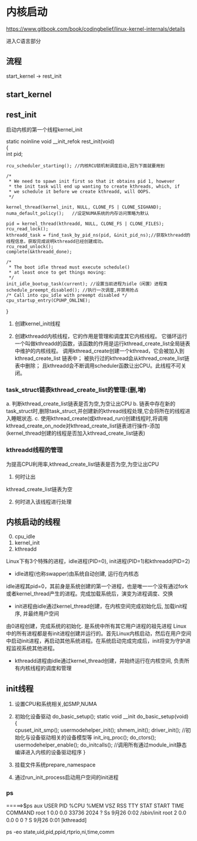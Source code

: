# 内核启动


https://www.gitbook.com/book/codingbelief/linux-kernel-internals/details

进入C语言部分

## 流程

start_kernel -> rest_init

## start_kernel


## rest_init

启动内核的第一个线程kernel_init

static noinline void __init_refok rest_init(void)                                   
{                                                                                   
    int pid;                                                                        
                                                                                    
    rcu_scheduler_starting(); //内核RCU锁机制调度启动,因为下面就要用到                                                     

    /*                                                                              
     * We need to spawn init first so that it obtains pid 1, however                
     * the init task will end up wanting to create kthreads, which, if              
     * we schedule it before we create kthreadd, will OOPS.                         
     */          
                                                                   
    kernel_thread(kernel_init, NULL, CLONE_FS | CLONE_SIGHAND);                     
    numa_default_policy();   //设定NUMA系统的内存访问策略为默认                                                        

    pid = kernel_thread(kthreadd, NULL, CLONE_FS | CLONE_FILES);                    
    rcu_read_lock();                                                                
    kthreadd_task = find_task_by_pid_ns(pid, &init_pid_ns);//获取kthreadd的线程信息，获取完成说明kthreadd已经创建成功。                        
    rcu_read_unlock();                                                              
    complete(&kthreadd_done);                                                       
                                                                                    
    /*                                                                              
     * The boot idle thread must execute schedule()                                 
     * at least once to get things moving:                                          
     */                                                                             
    init_idle_bootup_task(current); //设置当前进程为idle（闲置）进程类
    schedule_preempt_disabled(); //执行一次调度,并禁用抢占 
    /* Call into cpu_idle with preempt disabled */                                  
    cpu_startup_entry(CPUHP_ONLINE);                                                
}

1. 创建kernel_init线程

2. 创建kthreadd内核线程，它的作用是管理和调度其它内核线程。
它循环运行一个叫做kthreadd的函数，该函数的作用是运行kthread_create_list全局链表中维护的内核线程。
调用kthread_create创建一个kthread，它会被加入到kthread_create_list 链表中；
被执行过的kthread会从kthread_create_list链表中删除；
且kthreadd会不断调用scheduler函数让出CPU。此线程不可关闭。

### task_struct链表kthread_create_list的管理:(删,增)

a. 判断kthread_create_list链表是否为空,为空让出CPU
b. 链表中存在新的task_struct时,删除task_struct,并创建新的kthread线程处理,它会将所在的线程进入睡眠状态.
c. 使用kthread_create(或kthread_run)创建线程时,将调用kthread_create_on_node对kthread_create_list链表进行操作-添加
(kernel_thread创建的线程是否加入kthread_create_list链表)

### kthreadd线程的管理

为提高CPU利用率,kthread_create_list链表是否为空,为空让出CPU

1. 何时让出

kthread_create_list链表为空

2. 何时进入该线程进行处理

                                                                                    
## 内核启动的线程

0. cpu_idle
1. kernel_init
2. kthreadd

Linux下有3个特殊的进程，idle进程(PID=0), init进程(PID=1)和kthreadd(PID=2)

* idle进程(也称swapper)由系统自动创建, 运行在内核态

idle进程其pid=0，其前身是系统创建的第一个进程，也是唯一一个没有通过fork或者kernel_thread产生的进程。完成加载系统后，演变为进程调度、交换

* init进程由idle通过kernel_thread创建，在内核空间完成初始化后, 加载init程序, 并最终用户空间

由0进程创建，完成系统的初始化. 是系统中所有其它用户进程的祖先进程
Linux中的所有进程都是有init进程创建并运行的。首先Linux内核启动，然后在用户空间中启动init进程，再启动其他系统进程。在系统启动完成完成后，init将变为守护进程监视系统其他进程。

* kthreadd进程由idle通过kernel_thread创建，并始终运行在内核空间, 负责所有内核线程的调度和管理

## init线程

1. 设置CPU和系统相关,如SMP,NUMA
2. 初始化设备驱动 do_basic_setup();
static void __init do_basic_setup(void)                
{   
    cpuset_init_smp();
    usermodehelper_init();
    shmem_init();
    driver_init(); //初始化与设备驱动相关的设备模型等
    init_irq_proc();
    do_ctors();
    usermodehelper_enable();
    do_initcalls();   //调用所有通过module_init静态编译进入内核的设备驱动程序
}   

3. 挂载文件系统prepare_namespace

4. 通过run_init_process启动用户空间的init进程

### ps

=====>$ps aux
USER       PID %CPU %MEM    VSZ   RSS TTY      STAT START   TIME COMMAND
root         1  0.0  0.0  33736  2024 ?        Ss    9月26   0:02 /sbin/init
root         2  0.0  0.0      0     0 ?        S     9月26   0:01 [kthreadd]

ps -eo state,uid,pid,ppid,rtprio,ni,time,comm
